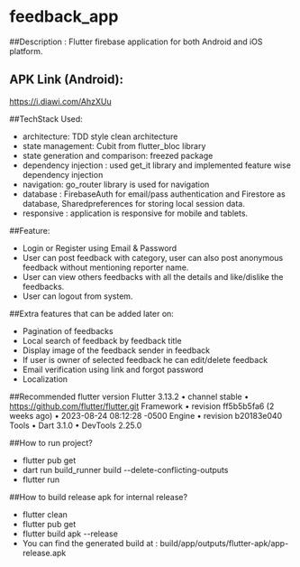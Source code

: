 # feedback_app

##Description :
Flutter firebase application for both Android and iOS platform.

## APK Link (Android):
https://i.diawi.com/AhzXUu

##TechStack Used:

- architecture: TDD style clean architecture
- state management: Cubit from flutter_bloc library
- state generation and comparison: freezed package
- dependency injection : used get_it library and implemented feature wise dependency injection
- navigation: go_router library is used for navigation
- database : FirebaseAuth for email/pass authentication and Firestore as database, Sharedpreferences
  for storing local session data.
- responsive : application is responsive for mobile and tablets.



##Feature:

- Login or Register using Email & Password
- User can post feedback with category, user can also post anonymous feedback without mentioning
  reporter name.
- User can view others feedbacks with all the details and like/dislike the feedbacks.
- User can logout from system.



##Extra features that can be added later on:

- Pagination of feedbacks
- Local search of feedback by feedback title
- Display image of the feedback sender in feedback
- If user is owner of selected feedback he can edit/delete feedback
- Email verification using link and forgot password
- Localization


##Recommended flutter version
Flutter 3.13.2 • channel stable • https://github.com/flutter/flutter.git
Framework • revision ff5b5b5fa6 (2 weeks ago) • 2023-08-24 08:12:28 -0500
Engine • revision b20183e040
Tools • Dart 3.1.0 • DevTools 2.25.0

##How to run project?

- flutter pub get
- dart run build_runner build --delete-conflicting-outputs
- flutter run

##How to build release apk for internal release?

- flutter clean
- flutter pub get
- flutter build apk --release
- You can find the generated build at : build/app/outputs/flutter-apk/app-release.apk 
